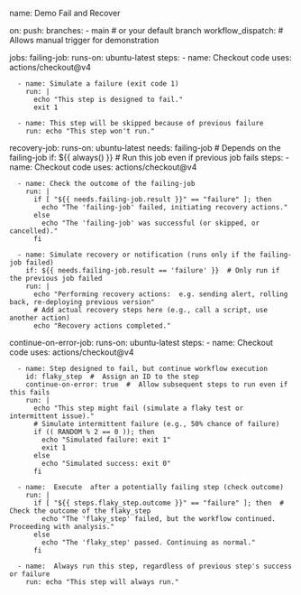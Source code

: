 name: Demo Fail and Recover

on:
  push:
    branches:
      - main  # or your default branch
  workflow_dispatch:  # Allows manual trigger for demonstration

jobs:
  failing-job:
    runs-on: ubuntu-latest
    steps:
      - name: Checkout code
        uses: actions/checkout@v4

      - name: Simulate a failure (exit code 1)
        run: |
          echo "This step is designed to fail."
          exit 1

      - name: This step will be skipped because of previous failure
        run: echo "This step won't run."

  recovery-job:
    runs-on: ubuntu-latest
    needs: failing-job  # Depends on the failing-job
    if: ${{ always() }}  # Run this job even if previous job fails
    steps:
      - name: Checkout code
        uses: actions/checkout@v4

      - name: Check the outcome of the failing-job
        run: |
          if [ "${{ needs.failing-job.result }}" == "failure" ]; then
            echo "The 'failing-job' failed, initiating recovery actions."
          else
            echo "The 'failing-job' was successful (or skipped, or cancelled)."
          fi

      - name: Simulate recovery or notification (runs only if the failing-job failed)
        if: ${{ needs.failing-job.result == 'failure' }}  # Only run if the previous job failed
        run: |
          echo "Performing recovery actions:  e.g. sending alert, rolling back, re-deploying previous version"
          # Add actual recovery steps here (e.g., call a script, use another action)
          echo "Recovery actions completed."

  continue-on-error-job:
    runs-on: ubuntu-latest
    steps:
      - name: Checkout code
        uses: actions/checkout@v4

      - name: Step designed to fail, but continue workflow execution
        id: flaky_step  #  Assign an ID to the step
        continue-on-error: true  #  Allow subsequent steps to run even if this fails
        run: |
          echo "This step might fail (simulate a flaky test or intermittent issue)."
          # Simulate intermittent failure (e.g., 50% chance of failure)
          if (( RANDOM % 2 == 0 )); then
            echo "Simulated failure: exit 1"
            exit 1
          else
            echo "Simulated success: exit 0"
          fi

      - name:  Execute  after a potentially failing step (check outcome)
        run: |
          if [ "${{ steps.flaky_step.outcome }}" == "failure" ]; then  #  Check the outcome of the flaky_step
            echo "The 'flaky_step' failed, but the workflow continued. Proceeding with analysis."
          else
            echo "The 'flaky_step' passed. Continuing as normal."
          fi

      - name:  Always run this step, regardless of previous step's success or failure
        run: echo "This step will always run."
